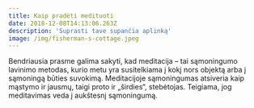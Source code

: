 ```yaml
---
title: Kaip pradėti medituoti
date: 2018-12-08T14:13:06.263Z
description: 'Suprasti tave supančia aplinką'
image: /img/fisherman-s-cottage.jpeg
---
```

Bendriausia prasme galima sakyti, kad meditacija – tai sąmoningumo lavinimo metodas, kurio metu yra susitelkiama į kokį nors objektą arba į sąmoningą būties suvokimą. Meditacijoje sąmoningumas atsiveria kaip mąstymo ir jausmų, taigi proto ir „širdies“, stebėtojas. Teigiama, jog meditavimas veda į aukštesnį sąmoningumą.
